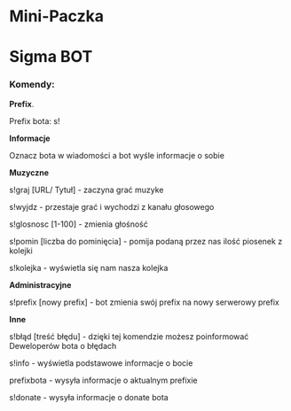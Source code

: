 # Mini-Paczka
<h1>Sigma BOT</h1>	
<h3>Komendy:</h3>	

<strong>Prefix</strong>.

Prefix bota: s!


<strong>Informacje</strong>

Oznacz bota w wiadomości a  bot wyśle  informacje o sobie


<strong>Muzyczne</strong>

s!graj [URL/ Tytuł] - zaczyna grać muzyke

s!wyjdz - przestaje grać i wychodzi z kanału głosowego

s!glosnosc [1-100] - zmienia głośność

s!pomin [liczba do pominięcia] - pomija podaną przez nas ilość piosenek z kolejki

s!kolejka - wyświetla się nam nasza kolejka


<strong>Administracyjne</strong>

s!prefix [nowy prefix] - bot zmienia swój prefix na nowy serwerowy prefix


<strong>Inne</strong>

s!błąd [treść błędu] - dzięki tej komendzie możesz poinformować Deweloperów bota o błędach

s!info - wyświetla podstawowe informacje o bocie

prefixbota - wysyła informacje o aktualnym prefixie

s!donate - wysyła informacje o donate bota
